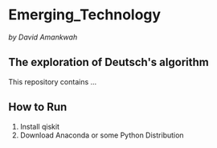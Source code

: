 # Emerging_Technology

*by David Amankwah*

## The exploration of Deutsch's algorithm

This repository contains ...

## How to Run

1. Install qiskit
2. Download Anaconda or some Python Distribution
